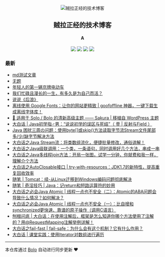 <p align="center"><img alt="贼拉正经的技术博客" src="https://www.stackoverflow.wiki/blog/images/favicon.png"></p><h2 align="center">
贼拉正经的技术博客
</h2>

<h4 align="center">A</h4>
<p align="center"><a title="贼拉正经的技术博客" target="_blank" href="https://github.com/adlered/bolo-blog"><img src="https://img.shields.io/github/last-commit/adlered/bolo-blog.svg?style=flat-square&color=FF9900"></a>
<a title="GitHub repo size in bytes" target="_blank" href="https://github.com/adlered/bolo-blog"><img src="https://img.shields.io/github/repo-size/adlered/bolo-blog.svg?style=flat-square"></a>
<a title="Bolo Version" target="_blank" href="https://github.com/adlered/bolo-solo"><img src="https://img.shields.io/badge/bolo-v2.3 稳定版-f1e05a.svg?style=flat-square&color=blueviolet"></a>
<a title="Hits" target="_blank" href="https://github.com/88250/hits"><img src="https://hits.b3log.org/adlered/bolo-blog.svg"></a></p>

### 最新

* [md测试文章](http://221.219.153.88/articles/2021/03/07/1615082599839.html)
* [无题](http://221.219.153.88/articles/2020/12/09/1607515558918.html)
* [年轻人的第一辆京牌电动车](http://221.219.153.88/articles/2020/09/07/1599452229158.html)
* [我们忙碌且漫长的一生，有多久是为自己而活？](http://221.219.153.88/articles/2020/09/01/1598975839751.html)
* [说说《后浪》](http://221.219.153.88/articles/2020/05/05/1588692897995.html)
* [离线使用 Google Fonts：让你的网站更精致 | goofoffline 神器，一键下载生成离线字体库！](http://221.219.153.88/articles/2020/04/23/1587654872933.html)
* [🎨 适用于 Solo / Bolo 的清新高级主题 —— Sakura | 移植自 WordPress 主题](http://221.219.153.88/articles/2020/03/28/1585384897191.html)
* [大白话 | Java初学指♂男：“说说初学的误区与死结”（ 壹 | 反射与Field ）](http://221.219.153.88/articles/2019/10/14/1571061168019.html)
* [Java 困扰三周の问题：使用byte[]或skip()方法读取字节流Stream文件尾部多/少/缺字节解决方法](http://221.219.153.88/articles/2019/09/18/1568775827764.html)
* [大白话之Java Stream流：将类数组流化，便捷批量修改，通俗讲解！](http://221.219.153.88/articles/2019/08/12/1565616272019.html)
* [大白话之Java级联调用：一个类，一条语句，同时调用好几个方法，串成一串](http://221.219.153.88/articles/2019/07/18/1563421403678.html)
* [大白话之Java多线程join方法：开局一张图，试学一分钟，你就费和我一样，理解介个方法](http://221.219.153.88/articles/2019/07/10/1562746878327.html)
* [大白话之AutoClosable接口 | try-with-resources：JDK1.7的新特性，提高重复回收效率](http://221.219.153.88/articles/2019/07/02/1562047491184.html)
* [随笔 | Tomcat：续-从Linux迁移到Windows编码问题彻底解决](http://221.219.153.88/articles/2019/06/27/1561621252210.html)
* [随笔 | 奇淫技巧 | Java：记return和短路运算符的妙用](http://221.219.153.88/articles/2019/06/21/1561085339073.html)
* [大白话之必会Java Atomic | 线程一点也不安全（二）：Atomic的ABA问题会导致什么情况？如何解决？](http://221.219.153.88/articles/2019/06/21/1561078704802.html)
* [大白话之必会Java Atomic | 线程一点也不安全（一）：比自增和synchronized更快速、靠谱的原子操作（调用C语言）](http://221.219.153.88/articles/2019/06/11/1560256379324.html)
* [刨根问底 | 大白话：在使用注解后，框架是怎么知道你哪个方法使用了注解的？用@RequestMapping注解举例详解！](http://221.219.153.88/articles/2019/06/10/1560148614406.html)
* [大白话之fail-fast | fail-safe：为什么会有这个机制？它有什么作用？](http://221.219.153.88/articles/2019/06/08/1559980283121.html)
* [大白话 | 课堂实践：使用Iterator对数组进行遍历](http://221.219.153.88/articles/2019/06/06/1559802305989.html)



---

本仓库通过 [Bolo](https://github.com/adlered/bolo-solo) 自动进行同步更新 ❤️ 